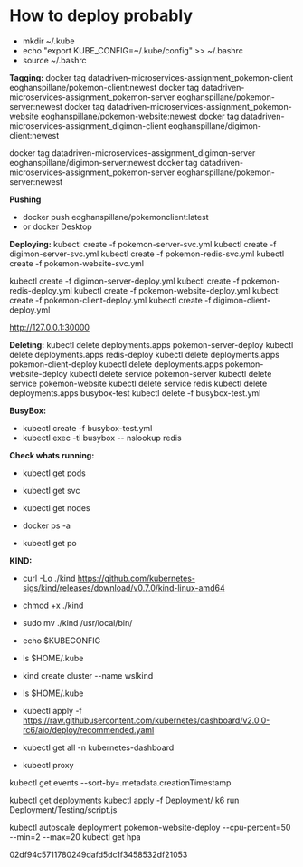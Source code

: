 # How to deploy probably

* mkdir ~/.kube
* echo "export KUBE_CONFIG=~/.kube/config" >> ~/.bashrc
* source ~/.bashrc

**Tagging:**
docker tag datadriven-microservices-assignment_pokemon-client eoghanspillane/pokemon-client:newest
docker tag datadriven-microservices-assignment_pokemon-server eoghanspillane/pokemon-server:newest
docker tag datadriven-microservices-assignment_pokemon-website eoghanspillane/pokemon-website:newest
docker tag datadriven-microservices-assignment_digimon-client eoghanspillane/digimon-client:newest

docker tag datadriven-microservices-assignment_digimon-server eoghanspillane/digimon-server:newest
docker tag datadriven-microservices-assignment_pokemon-server eoghanspillane/pokemon-server:newest

**Pushing**
* docker push eoghanspillane/pokemonclient:latest
* or docker Desktop

**Deploying:**
kubectl create -f pokemon-server-svc.yml
kubectl create -f digimon-server-svc.yml
kubectl create -f pokemon-redis-svc.yml
kubectl create -f pokemon-website-svc.yml

kubectl create -f digimon-server-deploy.yml
kubectl create -f pokemon-redis-deploy.yml
kubectl create -f pokemon-website-deploy.yml
kubectl create -f pokemon-client-deploy.yml
kubectl create -f digimon-client-deploy.yml

http://127.0.0.1:30000 

**Deleting:**
kubectl delete deployments.apps pokemon-server-deploy
kubectl delete deployments.apps redis-deploy
kubectl delete deployments.apps pokemon-client-deploy
kubectl delete deployments.apps pokemon-website-deploy
kubectl delete service  pokemon-server
kubectl delete service  pokemon-website
kubectl delete service  redis
kubectl delete deployments.apps busybox-test
kubectl delete -f busybox-test.yml


**BusyBox:**
* kubectl create -f busybox-test.yml
* kubectl exec -ti busybox -- nslookup redis

**Check whats running:**
* kubectl get pods
* kubectl get svc
* kubectl get nodes

* docker ps -a
* kubectl get po

**KIND:**
* curl -Lo ./kind https://github.com/kubernetes-sigs/kind/releases/download/v0.7.0/kind-linux-amd64
* chmod +x ./kind
* sudo mv ./kind /usr/local/bin/

* echo $KUBECONFIG
* ls $HOME/.kube
* kind create cluster --name wslkind
* ls $HOME/.kube

* kubectl apply -f https://raw.githubusercontent.com/kubernetes/dashboard/v2.0.0-rc6/aio/deploy/recommended.yaml
* kubectl get all -n kubernetes-dashboard
* kubectl proxy

kubectl get events --sort-by=.metadata.creationTimestamp

kubectl get deployments
kubectl apply -f Deployment/
k6 run Deployment/Testing/script.js

kubectl autoscale deployment pokemon-website-deploy  --cpu-percent=50 --min=2 --max=20
kubectl get hpa


02df94c5711780249dafd5dc1f3458532df21053

